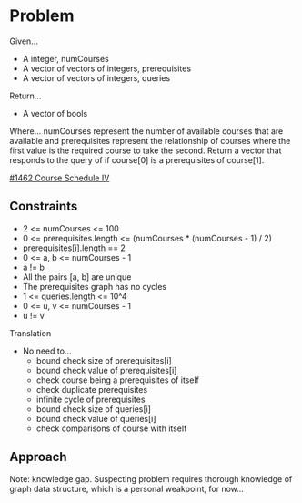 
# Problem
Given...
- A integer, numCourses
- A vector of vectors of integers, prerequisites
- A vector of vectors of integers, queries

Return...
- A vector of bools

Where...
numCourses represent the number of available courses that are available and 
prerequisites represent the relationship of courses where the first value is the
required course to take the second. Return a vector that responds to the query 
of if course\[0] is a prerequisites of course\[1].

[#1462 Course Schedule IV](https://leetcode.com/problems/course-schedule-iv/description/?envType=daily-question&envId=2025-01-27)

## Constraints
- 2 <= numCourses <= 100
- 0 <= prerequisites.length <= \(numCourses * (numCourses - 1) / 2) 
- prerequisites\[i].length == 2
- 0 <= a, b <= numCourses - 1
- a != b
- All the pairs \[a, b] are unique
- The prerequisites graph has no cycles
- 1 <= queries.length <= 10^4
- 0 <= u, v <= numCourses - 1
- u != v

Translation
- No need to...
    - bound check size of prerequisites\[i]
    - bound check value of prerequisites\[i]
    - check course being a prerequisites of itself
    - check duplicate prerequisites
    - infinite cycle of prerequisites
    - bound check size of queries\[i]
    - bound check value of queries\[i]
    - check comparisons of course with itself

## Approach
Note: knowledge gap. Suspecting problem requires thorough knowledge of graph 
data structure, which is a personal weakpoint, for now...


